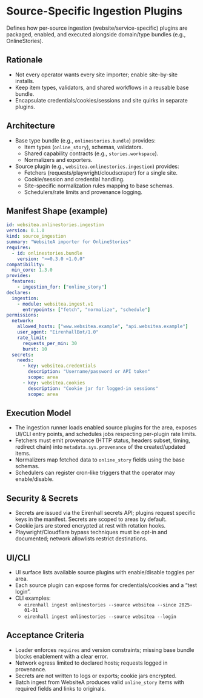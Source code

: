 # Source-Specific Ingestion Plugins

Defines how per-source ingestion (website/service-specific) plugins are packaged,
enabled, and executed alongside domain/type bundles (e.g., OnlineStories).

## Rationale
- Not every operator wants every site importer; enable site-by-site installs.
- Keep item types, validators, and shared workflows in a reusable base bundle.
- Encapsulate credentials/cookies/sessions and site quirks in separate plugins.

## Architecture
- Base type bundle (e.g., `onlinestories.bundle`) provides:
  - Item types (`online_story`), schemas, validators.
  - Shared capability contracts (e.g., `stories.workspace`).
  - Normalizers and exporters.
- Source plugin (e.g., `websitea.onlinestories.ingestion`) provides:
  - Fetchers (requests/playwright/cloudscraper) for a single site.
  - Cookie/session and credential handling.
  - Site-specific normalization rules mapping to base schemas.
  - Schedulers/rate limits and provenance logging.

## Manifest Shape (example)
```yaml
id: websitea.onlinestories.ingestion
version: 0.1.0
kind: source_ingestion
summary: "WebsiteA importer for OnlineStories"
requires:
  - id: onlinestories.bundle
    version: ">=0.3.0 <1.0.0"
compatibility:
  min_core: 1.3.0
provides:
  features:
    - ingestion_for: ["online_story"]
declares:
  ingestion:
    - module: websitea.ingest.v1
      entrypoints: ["fetch", "normalize", "schedule"]
permissions:
  network:
    allowed_hosts: ["www.websitea.example", "api.websitea.example"]
    user_agent: "EirenhallBot/1.0"
    rate_limit:
      requests_per_min: 30
      burst: 10
  secrets:
    needs:
      - key: websitea.credentials
        description: "Username/password or API token"
        scope: area
      - key: websitea.cookies
        description: "Cookie jar for logged-in sessions"
        scope: area
``` 

## Execution Model
- The ingestion runner loads enabled source plugins for the area, exposes UI/CLI
  entry points, and schedules jobs respecting per-plugin rate limits.
- Fetchers must emit provenance (HTTP status, headers subset, timing, redirect
  chain) into `metadata.sys.provenance` of the created/updated items.
- Normalizers map fetched data to `online_story` fields using the base schemas.
- Schedulers can register cron-like triggers that the operator may enable/disable.

## Security & Secrets
- Secrets are issued via the Eirenhall secrets API; plugins request specific keys
  in the manifest. Secrets are scoped to areas by default.
- Cookie jars are stored encrypted at rest with rotation hooks.
- Playwright/Cloudflare bypass techniques must be opt-in and documented; network
  allowlists restrict destinations.

## UI/CLI
- UI surface lists available source plugins with enable/disable toggles per area.
- Each source plugin can expose forms for credentials/cookies and a “test login”.
- CLI examples:
  - `eirenhall ingest onlinestories --source websitea --since 2025-01-01`
  - `eirenhall ingest onlinestories --source websitea --login`

## Acceptance Criteria
- Loader enforces `requires` and version constraints; missing base bundle blocks enablement with a clear error.
- Network egress limited to declared hosts; requests logged in provenance.
- Secrets are not written to logs or exports; cookie jars encrypted.
- Batch ingest from WebsiteA produces valid `online_story` items with required fields and links to originals.
